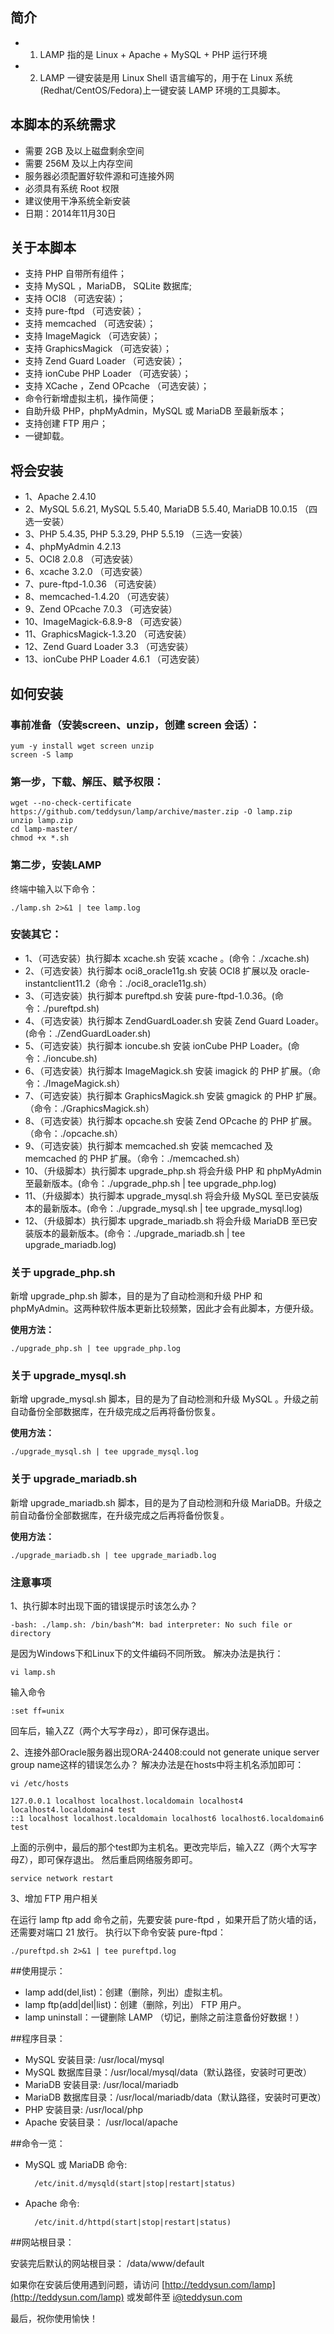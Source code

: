 ## 简介
* 1. LAMP 指的是 Linux + Apache + MySQL + PHP 运行环境
* 2. LAMP 一键安装是用 Linux Shell 语言编写的，用于在 Linux 系统(Redhat/CentOS/Fedora)上一键安装 LAMP 环境的工具脚本。

## 本脚本的系统需求
* 需要 2GB 及以上磁盘剩余空间
* 需要 256M 及以上内存空间
* 服务器必须配置好软件源和可连接外网
* 必须具有系统 Root 权限
* 建议使用干净系统全新安装
* 日期：2014年11月30日

## 关于本脚本
* 支持 PHP 自带所有组件；
* 支持 MySQL ，MariaDB， SQLite 数据库;
* 支持 OCI8 （可选安装）；
* 支持 pure-ftpd （可选安装）；
* 支持 memcached （可选安装）；
* 支持 ImageMagick （可选安装）；
* 支持 GraphicsMagick （可选安装）；
* 支持 Zend Guard Loader （可选安装）；
* 支持 ionCube PHP Loader （可选安装）；
* 支持 XCache ，Zend OPcache （可选安装）；
* 命令行新增虚拟主机，操作简便；
* 自助升级 PHP，phpMyAdmin，MySQL 或 MariaDB 至最新版本；
* 支持创建 FTP 用户；
* 一键卸载。

## 将会安装
*  1、Apache 2.4.10
*  2、MySQL 5.6.21, MySQL 5.5.40, MariaDB 5.5.40, MariaDB 10.0.15 （四选一安装）
*  3、PHP 5.4.35, PHP 5.3.29, PHP 5.5.19 （三选一安装）
*  4、phpMyAdmin 4.2.13
*  5、OCI8 2.0.8 （可选安装）
*  6、xcache 3.2.0 （可选安装）
*  7、pure-ftpd-1.0.36 （可选安装）
*  8、memcached-1.4.20 （可选安装）
*  9、Zend OPcache 7.0.3 （可选安装）
* 10、ImageMagick-6.8.9-8 （可选安装）
* 11、GraphicsMagick-1.3.20 （可选安装）
* 12、Zend Guard Loader 3.3 （可选安装）
* 13、ionCube PHP Loader 4.6.1 （可选安装）

## 如何安装
### 事前准备（安装screen、unzip，创建 screen 会话）：

    yum -y install wget screen unzip
    screen -S lamp

### 第一步，下载、解压、赋予权限：

    wget --no-check-certificate https://github.com/teddysun/lamp/archive/master.zip -O lamp.zip
    unzip lamp.zip
    cd lamp-master/
    chmod +x *.sh

### 第二步，安装LAMP
终端中输入以下命令：

    ./lamp.sh 2>&1 | tee lamp.log

### 安装其它：

*  1、（可选安装）执行脚本 xcache.sh 安装 xcache 。(命令：./xcache.sh)
*  2、（可选安装）执行脚本 oci8_oracle11g.sh 安装 OCI8 扩展以及 oracle-instantclient11.2（命令：./oci8_oracle11g.sh）
*  3、（可选安装）执行脚本 pureftpd.sh 安装 pure-ftpd-1.0.36。(命令：./pureftpd.sh)
*  4、（可选安装）执行脚本 ZendGuardLoader.sh 安装 Zend Guard Loader。(命令：./ZendGuardLoader.sh)
*  5、（可选安装）执行脚本 ioncube.sh 安装 ionCube PHP Loader。(命令：./ioncube.sh)
*  6、（可选安装）执行脚本 ImageMagick.sh 安装 imagick 的 PHP 扩展。（命令：./ImageMagick.sh）
*  7、（可选安装）执行脚本 GraphicsMagick.sh 安装 gmagick 的 PHP 扩展。（命令：./GraphicsMagick.sh）
*  8、（可选安装）执行脚本 opcache.sh 安装 Zend OPcache 的 PHP 扩展。（命令：./opcache.sh）
*  9、（可选安装）执行脚本 memcached.sh 安装 memcached 及 memcached 的 PHP 扩展。（命令：./memcached.sh）
* 10、（升级脚本）执行脚本 upgrade_php.sh 将会升级 PHP 和 phpMyAdmin 至最新版本。(命令：./upgrade_php.sh | tee upgrade_php.log)
* 11、（升级脚本）执行脚本 upgrade_mysql.sh 将会升级 MySQL 至已安装版本的最新版本。(命令：./upgrade_mysql.sh | tee upgrade_mysql.log)
* 12、（升级脚本）执行脚本 upgrade_mariadb.sh 将会升级 MariaDB 至已安装版本的最新版本。(命令：./upgrade_mariadb.sh | tee upgrade_mariadb.log)

### 关于 upgrade_php.sh

新增 upgrade_php.sh 脚本，目的是为了自动检测和升级 PHP 和 phpMyAdmin。这两种软件版本更新比较频繁，因此才会有此脚本，方便升级。

**使用方法：**

    ./upgrade_php.sh | tee upgrade_php.log

### 关于 upgrade_mysql.sh

新增 upgrade_mysql.sh 脚本，目的是为了自动检测和升级 MySQL 。升级之前自动备份全部数据库，在升级完成之后再将备份恢复。

**使用方法：**

    ./upgrade_mysql.sh | tee upgrade_mysql.log

### 关于 upgrade_mariadb.sh

新增 upgrade_mariadb.sh 脚本，目的是为了自动检测和升级 MariaDB。升级之前自动备份全部数据库，在升级完成之后再将备份恢复。

**使用方法：**

    ./upgrade_mariadb.sh | tee upgrade_mariadb.log

### 注意事项

1、执行脚本时出现下面的错误提示时该怎么办？

    -bash: ./lamp.sh: /bin/bash^M: bad interpreter: No such file or directory

是因为Windows下和Linux下的文件编码不同所致。
解决办法是执行：

    vi lamp.sh

输入命令

    :set ff=unix 

回车后，输入ZZ（两个大写字母z），即可保存退出。

2、连接外部Oracle服务器出现ORA-24408:could not generate unique server group name这样的错误怎么办？
解决办法是在hosts中将主机名添加即可：

    vi /etc/hosts

    127.0.0.1 localhost localhost.localdomain localhost4 localhost4.localdomain4 test
    ::1 localhost localhost.localdomain localhost6 localhost6.localdomain6 test

上面的示例中，最后的那个test即为主机名。更改完毕后，输入ZZ（两个大写字母Z），即可保存退出。
然后重启网络服务即可。

    service network restart

3、增加 FTP 用户相关

在运行 lamp ftp add 命令之前，先要安装 pure-ftpd ，如果开启了防火墙的话，还需要对端口 21 放行。
执行以下命令安装 pure-ftpd：

    ./pureftpd.sh 2>&1 | tee pureftpd.log
    
##使用提示：

* lamp add(del,list)：创建（删除，列出）虚拟主机。
* lamp ftp(add|del|list)：创建（删除，列出） FTP 用户。
* lamp uninstall：一键删除 LAMP （切记，删除之前注意备份好数据！）

##程序目录：

* MySQL 安装目录: /usr/local/mysql
* MySQL 数据库目录：/usr/local/mysql/data（默认路径，安装时可更改）
* MariaDB 安装目录: /usr/local/mariadb
* MariaDB 数据库目录：/usr/local/mariadb/data（默认路径，安装时可更改）
* PHP 安装目录: /usr/local/php
* Apache 安装目录： /usr/local/apache

##命令一览：
* MySQL 或 MariaDB 命令: 

        /etc/init.d/mysqld(start|stop|restart|status)

* Apache 命令: 

        /etc/init.d/httpd(start|stop|restart|status)

##网站根目录：

安装完后默认的网站根目录： /data/www/default

如果你在安装后使用遇到问题，请访问 [http://teddysun.com/lamp](http://teddysun.com/lamp) 或发邮件至 i@teddysun.com

最后，祝你使用愉快！
